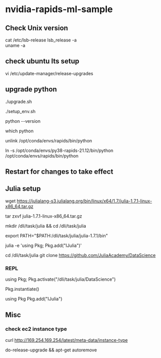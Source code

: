# nvidia-rapids-ml-sample

## Check Unix version

cat /etc/lsb-release
lsb_release -a  
uname -a

## check ubuntu lts setup
vi /etc/update-manager/release-upgrades


## upgrade python

./upgrade.sh

./setup_env.sh 

python --version

which python

unlink /opt/conda/envs/rapids/bin/python

ln -s /opt/conda/envs/py38-rapids-21.12/bin/python /opt/conda/envs/rapids/bin/python

## Restart for changes to take effect

## Julia setup

wget https://julialang-s3.julialang.org/bin/linux/x64/1.7/julia-1.7.1-linux-x86_64.tar.gz

tar zxvf julia-1.7.1-linux-x86_64.tar.gz

mkdir /dli/task/julia && cd /dli/task/julia

export PATH="$PATH:/dli/task/julia/julia-1.7.1/bin"

julia -e 'using Pkg; Pkg.add("IJulia")' 

cd /dli/task/julia
git clone https://github.com/JuliaAcademy/DataScience

### REPL
using Pkg; Pkg.activate("/dli/task/julia/DataScience")

Pkg.instantiate()

using Pkg
Pkg.add("IJulia")

## Misc

### check ec2 instance type
curl http://169.254.169.254/latest/meta-data/instance-type

do-release-upgrade &&  apt-get autoremove



